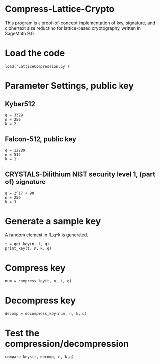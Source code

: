 # Compress-Lattice-Crypto

This program is a proof-of-concept implementation of key, signature, and ciphertext size reductino for lattice-based cryptography, written in SageMath 9.0.

# Load the code 

```
load('LatticeCompression.py')
```

# Parameter Settings, public key

## Kyber512

```
q = 3329
n = 256
k = 2
```

## Falcon-512, public key

```
q = 12289
n = 512
k = 1
```

## CRYSTALS-Dilithium NIST security level 1, (part of) signature

```
q = 2^17 + 90
n = 256
k = 3
```


# Generate a sample key

A random element in R_q^k is generated. 

```
t = get_key(n, k, q)
print_key(t, n, k, q)
```

# Compress key

```
num = compress_key(t, n, k, q)
```

# Decompress key

```
decomp = decompress_key(num, n, k, q)
```

# Test the compression/decompression

```
compare_keys(t, decomp, n, k,q)
```


